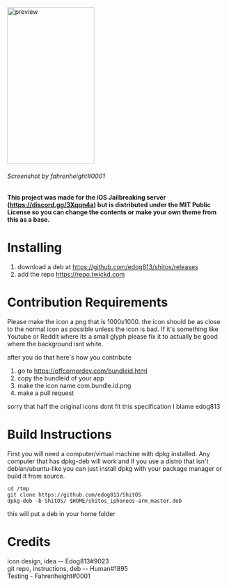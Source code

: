 <img src="https://cdn.discordapp.com/attachments/606095551192236045/641789222457573378/IMG_C64D2A0ECC34-1.jpeg" alt="preview" width="200" height="360">

###### Screenshot by fahrenheight#0001
#### This project was made for the iOS Jailbreaking server (https://discord.gg/3Xqqn4a) but is distributed under the MIT Public License so you can change the contents or make your own theme from this as a base.

# Installing
1. download a deb at https://github.com/edog813/shitos/releases
2. add the repo https://repo.twickd.com
# Contribution Requirements
Please make the icon a png that is 1000x1000. the icon should be as close to the normal icon as possible unless the icon is bad. If it's something like Youtube or Reddit where its a small glyph please fix it to actually be good where the background isnt white.

after you do that here's how you contribute

1. go to https://offcornerdev.com/bundleid.html
2. copy the bundleid of your app
3. make the icon name com.bundle.id.png
4. make a pull request

sorry that half the original icons dont fit this specification I blame edog813

# Build Instructions
First you will need a computer/virtual machine with dpkg installed. Any computer that has dpkg-deb will work and if you use a distro that isn't debian/ubuntu-like you can just install dpkg with your package manager or build it from source.

`cd /tmp`\
`git clone https://github.com/edog813/ShitOS`\
`dpkg-deb -b ShitOS/ $HOME/shitos_iphoneos-arm_master.deb`

this will put a deb in your home folder

# Credits
icon design, idea -- Edog813#9023\
git repo, instructions, deb -- Human#1895\
Testing - Fahrenheight#0001
